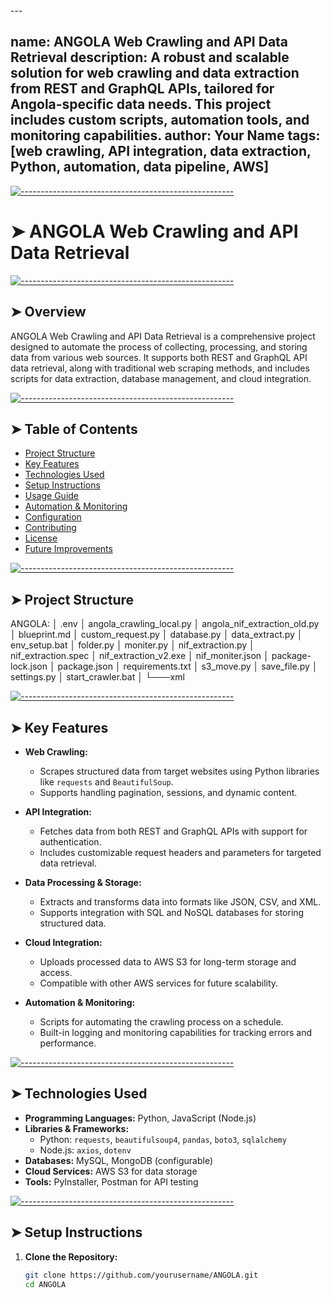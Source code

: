 <!-- ⚠️ This README has been generated from the file(s) "blueprint.md" ⚠️-->---
name: ANGOLA Web Crawling and API Data Retrieval
description: A robust and scalable solution for web crawling and data extraction from REST and GraphQL APIs, tailored for Angola-specific data needs. This project includes custom scripts, automation tools, and monitoring capabilities.
author: Your Name
tags: [web crawling, API integration, data extraction, Python, automation, data pipeline, AWS]
---


[![-----------------------------------------------------](https://raw.githubusercontent.com/andreasbm/readme/master/assets/lines/colored.png)](#angola-web-crawling-and-api-data-retrieval)

# ➤ ANGOLA Web Crawling and API Data Retrieval


[![-----------------------------------------------------](https://raw.githubusercontent.com/andreasbm/readme/master/assets/lines/colored.png)](#overview)

## ➤ Overview
ANGOLA Web Crawling and API Data Retrieval is a comprehensive project designed to automate the process of collecting, processing, and storing data from various web sources. It supports both REST and GraphQL API data retrieval, along with traditional web scraping methods, and includes scripts for data extraction, database management, and cloud integration.


[![-----------------------------------------------------](https://raw.githubusercontent.com/andreasbm/readme/master/assets/lines/colored.png)](#table-of-contents)

## ➤ Table of Contents
- [Project Structure](#project-structure)
- [Key Features](#key-features)
- [Technologies Used](#technologies-used)
- [Setup Instructions](#setup-instructions)
- [Usage Guide](#usage-guide)
- [Automation & Monitoring](#automation--monitoring)
- [Configuration](#configuration)
- [Contributing](#contributing)
- [License](#license)
- [Future Improvements](#future-improvements)


[![-----------------------------------------------------](https://raw.githubusercontent.com/andreasbm/readme/master/assets/lines/colored.png)](#project-structure)

## ➤ Project Structure
ANGOLA:
│   .env
│   angola_crawling_local.py
│   angola_nif_extraction_old.py
│   blueprint.md
│   custom_request.py
│   database.py
│   data_extract.py
│   env_setup.bat
│   folder.py
│   moniter.py
│   nif_extraction.py
│   nif_extraction.spec
│   nif_extraction_v2.exe
│   nif_moniter.json
│   package-lock.json
│   package.json
│   requirements.txt
│   s3_move.py
│   save_file.py
│   settings.py
│   start_crawler.bat
│
└───xml


[![-----------------------------------------------------](https://raw.githubusercontent.com/andreasbm/readme/master/assets/lines/colored.png)](#key-features)

## ➤ Key Features
- **Web Crawling:** 
  - Scrapes structured data from target websites using Python libraries like `requests` and `BeautifulSoup`.
  - Supports handling pagination, sessions, and dynamic content.

- **API Integration:** 
  - Fetches data from both REST and GraphQL APIs with support for authentication.
  - Includes customizable request headers and parameters for targeted data retrieval.

- **Data Processing & Storage:** 
  - Extracts and transforms data into formats like JSON, CSV, and XML.
  - Supports integration with SQL and NoSQL databases for storing structured data.

- **Cloud Integration:** 
  - Uploads processed data to AWS S3 for long-term storage and access.
  - Compatible with other AWS services for future scalability.

- **Automation & Monitoring:**
  - Scripts for automating the crawling process on a schedule.
  - Built-in logging and monitoring capabilities for tracking errors and performance.


[![-----------------------------------------------------](https://raw.githubusercontent.com/andreasbm/readme/master/assets/lines/colored.png)](#technologies-used)

## ➤ Technologies Used
- **Programming Languages:** Python, JavaScript (Node.js)
- **Libraries & Frameworks:** 
  - Python: `requests`, `beautifulsoup4`, `pandas`, `boto3`, `sqlalchemy`
  - Node.js: `axios`, `dotenv`
- **Databases:** MySQL, MongoDB (configurable)
- **Cloud Services:** AWS S3 for data storage
- **Tools:** PyInstaller, Postman for API testing


[![-----------------------------------------------------](https://raw.githubusercontent.com/andreasbm/readme/master/assets/lines/colored.png)](#setup-instructions)

## ➤ Setup Instructions
1. **Clone the Repository:**
   ```bash
   git clone https://github.com/yourusername/ANGOLA.git
   cd ANGOLA
